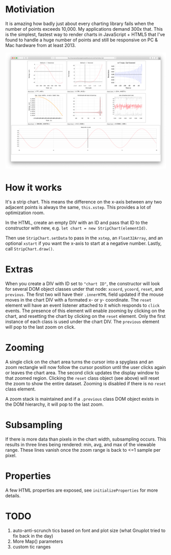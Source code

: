 # Motiviation

It is amazing how badly just about every charting library fails when the number
of points exceeds 10,000. My applications demand 300x that. This is the
simplest, fastest way to render charts in JavaScript + HTML5 that I've found
to handle a huge number of points and still be responsive on PC & Mac hardware
from at least 2013.

![Sample](sample.png)

# How it works

It's a strip chart. This means the difference on the x-axis between any two
adjacent points is always the same, `this.xstep`. This provides a lot of
optimization room.

In the HTML, create an empty DIV with an ID and pass that ID to the constructor
with new, e.g. `let chart = new StripChart(elementId)`.

Then use `StripChart.setData` to pass in the `xstep`, an `Float32Array`, and an
optional `xstart` if you want the x-axis to start at a negative number. Lastly,
call `StripChart.draw()`.

# Extras

When you create a DIV with ID set to `"chart ID"`, the constructor will
look for several DOM object classes under that node: `xcoord`, `ycoord`,
`reset`, and `previous`. The first
two will have their `.innerHTML` field updated if the mouse moves in the chart
DIV with a formated x- or y- coordinate. The `reset` element will have an
event listener attached to it which responds to `click` events. The presence
of this element will enable zooming by clicking on the chart, and resetting
the chart by clicking on the `reset` element. Only the first instance of each
class is used under the chart DIV. The `previous` element will pop to the
last zoom on click.

# Zooming

A single click on the chart area turns the cursor into a spyglass and an zoom
rectangle will now follow the cursor position until the user clicks again or
leaves the chart area. The second click updates the display window to that
zoomed region. Clicking the `reset` class object (see above) will reset the
zoom to show the entire dataset. Zooming is disabled if there is no `reset`
class element.

A zoom stack is maintained and if a `.previous` class DOM object exists in
the DOM hierarchy, it will pop to the last zoom.

# Subsampling

If there is more data than pixels in the chart width, subsampling occurs. This
results in three lines being rendered: min, avg, and max of the viewable range.
These lines vanish once the zoom range is back to <=1 sample per pixel.

# Properties

A few HTML properties are exposed, see `initializeProperties` for more details.

# TODO

1. auto-anti-scrunch tics based on font and plot size (what Gnuplot tried to fix back in the day)
2. More Map() parameters
3. custom tic ranges
